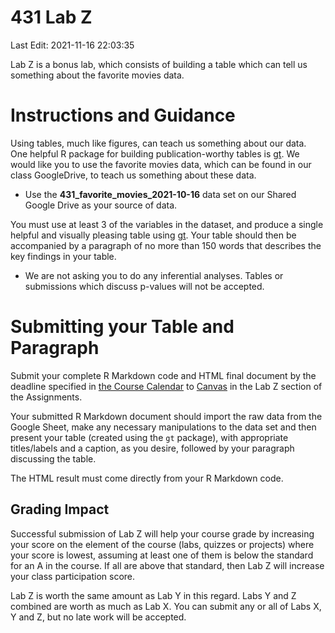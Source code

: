 431 Lab Z
================
Last Edit: 2021-11-16 22:03:35

Lab Z is a bonus lab, which consists of building a table which can tell
us something about the favorite movies data.

# Instructions and Guidance

Using tables, much like figures, can teach us something about our data.
One helpful R package for building publication-worthy tables is
[gt](https://gt.rstudio.com/). We would like you to use the favorite
movies data, which can be found in our class GoogleDrive, to teach us
something about these data.

-   Use the **431_favorite_movies_2021-10-16** data set on our Shared
    Google Drive as your source of data.

You must use at least 3 of the variables in the dataset, and produce a
single helpful and visually pleasing table using
[gt](https://gt.rstudio.com/). Your table should then be accompanied by
a paragraph of no more than 150 words that describes the key findings in
your table.

-   We are not asking you to do any inferential analyses. Tables or
    submissions which discuss p-values will not be accepted.

# Submitting your Table and Paragraph

Submit your complete R Markdown code and HTML final document by the
deadline specified in [the Course
Calendar](https://thomaselove.github.io/431/calendar.html) to
[Canvas](https://canvas.case.edu/) in the Lab Z section of the
Assignments.

Your submitted R Markdown document should import the raw data from the
Google Sheet, make any necessary manipulations to the data set and then
present your table (created using the `gt` package), with appropriate 
titles/labels and a caption, as you desire, followed by your paragraph 
discussing the table.

The HTML result must come directly from your R Markdown code.

## Grading Impact

Successful submission of Lab Z will help your course grade by increasing
your score on the element of the course (labs, quizzes or projects)
where your score is lowest, assuming at least one of them is below the
standard for an A in the course. If all are above that standard, then
Lab Z will increase your class participation score.

Lab Z is worth the same amount as Lab Y in this regard. Labs Y and Z
combined are worth as much as Lab X. You can submit any or all of Labs
X, Y and Z, but no late work will be accepted.

